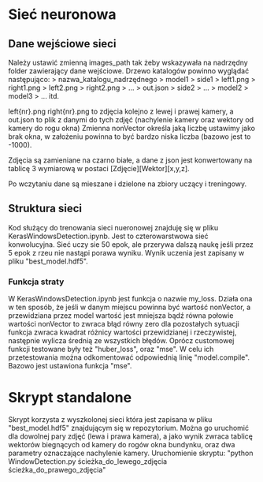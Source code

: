 # Sieć neuronowa 
## Dane wejściowe sieci
Należy ustawić zmienną images_path tak żeby wskazywała na nadrzędny folder zawierający dane wejściowe. 
Drzewo katalogów powinno wyglądać następująco:
    > nazwa_katalogu_nadrzędnego
        > model1
            > side1
                > left1.png
                > right1.png
                > left2.png
                > right2.png
                > ...
                > out.json
            > side2
            > ...
        > model2
        > model3
        > ...
itd.

left{nr}.png right{nr}.png to zdjęcia kolejno z lewej i prawej kamery, a out.json to plik z danymi do tych zdjęć (nachylenie kamery oraz wektory od kamery do rogu okna)
Zmienna nonVector określa jaką liczbę ustawimy jako brak okna, w założeniu powinna to być bardzo niska liczba (bazowo jest to -1000).

Zdjęcia są zamieniane na czarno białe, a dane z json jest konwertowany na tablicę 3 wymiarową w postaci [Zdjęcie][Wektor][x,y,z].

Po wczytaniu dane są mieszane i dzielone na zbiory uczący i treningowy.

## Struktura sieci
Kod służący do trenowania sieci nueronowej znajduję się w pliku KerasWindowsDetection.ipynb.
Jest to czterowarstwowa sieć konwolucyjna. 
Sieć uczy sie 50 epok, ale przerywa dalszą naukę jeśli przez 5 epok z rzeu nie nastąpi porawa wyniku.
Wynik uczenia jest zapisany w pliku "best_model.hdf5".

### Funkcja straty
W KerasWindowsDetection.ipynb jest funkcja o nazwie my_loss. 
Działa ona w ten sposób, że jeśli w danym miejscu powinna być wartość nonVector, a przewidziana przez model wartość jest mniejsza bądź równa połowie wartości nonVector to zwraca błąd równy zero dla pozostałych sytuacji funkcja zwraca kwadrat różnicy wartości przewidzianej i rzeczywistej, następnie wylicza średnią ze wszystkich błędów.
Oprócz customowej funkcji testowane były też "huber_loss", oraz "mse". W celu ich przetestowania można odkomentować odpowiednią linię "model.compile".
Bazowo jest ustawiona funkcja "mse".

# Skrypt standalone
Skrypt korzysta z wyszkolonej sieci która jest zapisana w pliku "best_model.hdf5" znajdującym się w repozytorium.
Można go uruchomić dla dowolnej pary zdjęć (lewa i prawa kamera), a jako wynik zwraca tablicę wektorów biegnących od kamery do rogów okna bundynku, oraz dwa parametry oznaczające nachylenie kamery.
Uruchomienie skryptu: "python WindowDetection.py ścieżka_do_lewego_zdjęcia ścieżka_do_prawego_zdjęcia"
